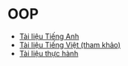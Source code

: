 # OOP
- [Tài liệu Tiếng Anh](https://drive.google.com/drive/folders/1OhMBRquFqQrkk0zlFHeCik39XaGGNZpi)
- [Tài liệu Tiếng Việt (tham khảo)](https://drive.google.com/drive/folders/11_gUbaMvMDSUSwPyBwXAaDRN0vrcYlC5)
- [Tài liệu thực hành](https://drive.google.com/drive/folders/1XSL07SJPcONbhE7LOq94762dB_uxWUPL)